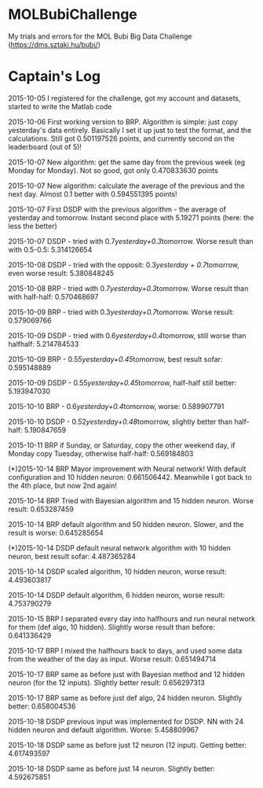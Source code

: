 # MOLBubiChallenge
My trials and errors for the MOL Bubi Big Data Challenge (https://dms.sztaki.hu/bubi/)
# Captain's Log
2015-10-05 I registered for the challenge, got my account and datasets, started to write the Matlab code

2015-10-06 First working version to BRP. Algorithm is simple: just copy yesterday's data entirely. Basically I set it up just to test the format, and the calculations. Still got 0.501197526 points, and currently second on the leaderboard (out of 5)!

2015-10-07 New algorithm: get the same day from the previous week (eg Monday for Monday). Not so good, got only 0.470833630 points

2015-10-07 New algorithm: calculate the average of the previous and the next day. Almost 0.1 better with 0.594551395 points!

2015-10-07 First DSDP with the previous algorithm - the average of yesterday and tomorrow. Instant second place with 5.19271 points (here: the less the better)

2015-10-07 DSDP - tried with 0.7*yesterday+0.3*tomorrow. Worse result than with 0.5-0.5: 5.314126654

2015-10-08 DSDP - tried with the opposit: 0.3*yesterday + 0.7*tomorrow, even worse result: 5.380848245

2015-10-08 BRP - tried with 0.7*yesterday+0.3*tomorrow. Worse result than with half-half: 0.570468697

2015-10-09 BRP - tried with 0.3*yesterday+0.7*tomorrow. Worse result: 0.579069766

2015-10-09 DSDP - tried with 0.6*yesterday+0.4*tomorrow, still worse than halfhalf: 5.214784533

2015-10-09 BRP - 0.55*yesterday+0.45*tomorrow, best result sofar: 0.595148889

2015-10-09 DSDP - 0.55*yesterday+0.45*tomorrow, half-half still better: 5.193947030

2015-10-10 BRP - 0.6*yesterday+0.4*tomorrow, worse: 0.589907791

2015-10-10 DSDP - 0.52*yesterday+0.48*tomorrow, slightly better than half-half: 5.190847659

2015-10-11 BRP if Sunday, or Saturday, copy the other weekend day, if Monday copy Tuesday, otherwise half-half: 0.569184803

(*)2015-10-14 BRP Mayor improvement with Neural network! With default configuration and 10 hidden neuron: 0.661506442. Meanwhile I got back to the 4th place, but now 2nd again!

2015-10-14 BRP Tried with Bayesian algorithm and 15 hidden neuron. Worse result: 0.653287459

2015-10-14 BRP default algorithm and 50 hidden neuron. Slower, and the result is worse: 0.645285654

(*)2015-10-14 DSDP default neural network algorithm with 10 hidden neuron, best result sofar: 4.487365284

2015-10-14 DSDP scaled algorithm, 10 hidden neuron, worse result: 4.493603817

2015-10-14 DSDP default algorithm, 6 hidden neuron, worse result: 4.753790279

2015-10-15 BRP I separated every day into halfhours and run neural network for them (def algo, 10 hidden). Slightly worse result than before: 0.641336429

2015-10-17 BRP I mixed the halfhours back to days, and used some data from the weather of the day as input. Worse result: 0.651494714

2015-10-17 BRP same as before just with Bayesian method and 12 hidden neuron (for the 12 inputs). Slightly better result: 0.656297313

2015-10-17 BRP same as before just def algo, 24 hidden neuron. Slightly better: 0.658004536

2015-10-18 DSDP previous input was implemented for DSDP. NN with 24 hidden neuron and default algorithm. Worse: 5.458809967

2015-10-18 DSDP same as before just 12 neuron (12 input). Getting better: 4.617493597

2015-10-18 DSDP same as before just 14 neuron. Slightly better: 4.592675851
